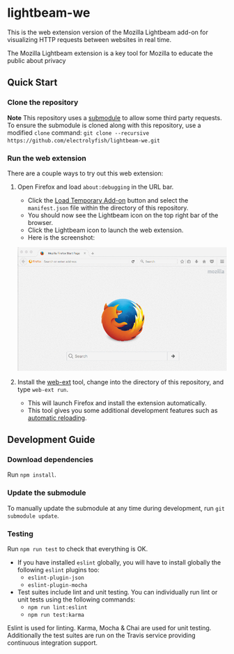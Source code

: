 # lightbeam-we
This is the web extension version of the Mozilla Lightbeam add-on for visualizing HTTP requests between websites in real time.

The Mozilla Lightbeam extension is a key tool for Mozilla to educate the public about privacy

## Quick Start

### Clone the repository

**Note** This repository uses a [submodule](https://github.com/mozilla-services/shavar-prod-lists) to allow some third party requests. To ensure the submodule is cloned along with this repository, use a modified `clone` command:
`git clone --recursive https://github.com/electrolyfish/lightbeam-we.git`

### Run the web extension

There are a couple ways to try out this web extension:

1. Open Firefox and load `about:debugging` in the URL bar.
    - Click the [Load Temporary Add-on](https://developer.mozilla.org/en-US/Add-ons/WebExtensions/Temporary_Installation_in_Firefox) button and select the `manifest.json` file within the directory of this repository.
    - You should now see the Lightbeam icon on the top right bar of the browser.
    - Click the Lightbeam icon to launch the web extension.
    - Here is the screenshot:

    ![lightbeam-screenshot](/docs/images/lightbeam-launch.gif)

2. Install the [web-ext](https://developer.mozilla.org/en-US/Add-ons/WebExtensions/Getting_started_with_web-ext) tool, change into the directory of this repository, and type `web-ext run`.
    - This will launch Firefox and install the extension automatically.
    - This tool gives you some additional development features such as [automatic reloading](https://developer.mozilla.org/en-US/Add-ons/WebExtensions/Getting_started_with_web-ext#Automatic_extension_reloading).

## Development Guide

### Download dependencies
Run `npm install`.

### Update the submodule
To manually update the submodule at any time during development, run `git submodule update`.

### Testing
Run `npm run test` to check that everything is OK.

* If you have installed `eslint` globally, you will have to install globally the following `eslint` plugins too:
    - `eslint-plugin-json`
    - `eslint-plugin-mocha`
* Test suites include lint and unit testing. You can individually run lint or unit tests using the following commands:
    * `npm run lint:eslint`
    * `npm run test:karma`

Eslint is used for linting. Karma, Mocha & Chai are used for unit testing. Additionally the test suites are run on the Travis service providing continuous integration support.
